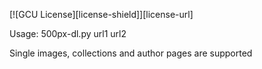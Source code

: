 [![GCU License][license-shield]][license-url]

Usage:
500px-dl.py url1 url2

Single images, collections and author pages are supported
